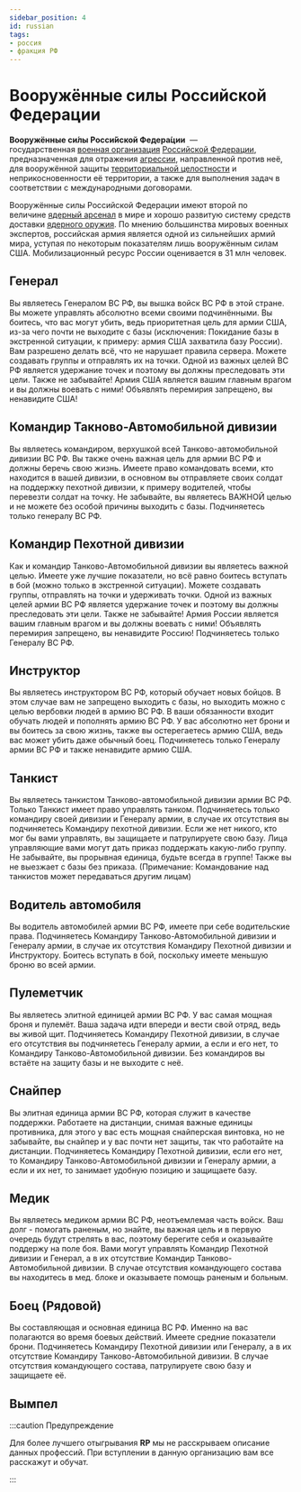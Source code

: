 ```yaml
---
sidebar_position: 4
id: russian
tags:  
- россия  
- фракция РФ
---
```


# Вооружённые силы Российской Федерации
**Вооружённые си́лы Росси́йской Федера́ции**  — государственная [военная организация](https://ru.wikipedia.org/wiki/%D0%92%D0%BE%D0%BE%D1%80%D1%83%D0%B6%D1%91%D0%BD%D0%BD%D1%8B%D0%B5_%D1%81%D0%B8%D0%BB%D1%8B "Вооружённые силы") [Российской Федерации](https://ru.wikipedia.org/wiki/%D0%A0%D0%BE%D1%81%D1%81%D0%B8%D0%B9%D1%81%D0%BA%D0%B0%D1%8F_%D0%A4%D0%B5%D0%B4%D0%B5%D1%80%D0%B0%D1%86%D0%B8%D1%8F "Российская Федерация"), предназначенная для отражения [агрессии](https://ru.wikipedia.org/wiki/%D0%90%D0%B3%D1%80%D0%B5%D1%81%D1%81%D0%B8%D1%8F_(%D0%BF%D0%BE%D0%BB%D0%B8%D1%82%D0%B8%D0%BA%D0%B0) "Агрессия (политика)"), направленной против неё, для вооружённой защиты [территориальной целостности](https://ru.wikipedia.org/wiki/%D0%A2%D0%B5%D1%80%D1%80%D0%B8%D1%82%D0%BE%D1%80%D0%B8%D0%B0%D0%BB%D1%8C%D0%BD%D0%B0%D1%8F_%D1%86%D0%B5%D0%BB%D0%BE%D1%81%D1%82%D0%BD%D0%BE%D1%81%D1%82%D1%8C "Территориальная целостность") и неприкосновенности её территории, а также для выполнения задач в соответствии с международными договорами.

Вооружённые силы Российской Федерации имеют второй по величине [ядерный арсенал](https://ru.wikipedia.org/wiki/%D0%AF%D0%B4%D0%B5%D1%80%D0%BD%D1%8B%D0%B9_%D0%B0%D1%80%D1%81%D0%B5%D0%BD%D0%B0%D0%BB_%D0%A0%D0%A4 "Ядерный арсенал РФ") в мире и хорошо развитую систему средств доставки [ядерного оружия](https://ru.wikipedia.org/wiki/%D0%AF%D0%B4%D0%B5%D1%80%D0%BD%D0%BE%D0%B5_%D0%BE%D1%80%D1%83%D0%B6%D0%B8%D0%B5 "Ядерное оружие"). По мнению большинства мировых военных экспертов, российская армия является одной из сильнейших армий мира, уступая по некоторым показателям лишь вооружённым силам США. Мобилизационный ресурс России оценивается в 31 млн человек.

## Генерал

Вы являетесь Генералом ВС РФ, вы вышка войск ВС РФ в этой стране. Вы можете управлять абсолютно всеми своими подчинёнными. Вы боитесь, что вас могут убить, ведь приоритетная цель для армии США, из-за чего почти не выходите с базы (исключения: Покидание базы в экстренной ситуации, к примеру: армия США захватила базу России). Вам разрешено делать всё, что не нарушает правила сервера. Можете создавать группы и отправлять их на точки. Одной из важных целей ВС РФ является удержание точек и поэтому вы должны преследовать эти цели. Также не забывайте! Армия США является вашим главным врагом и вы должны воевать с ними! Объявлять перемирия запрещено, вы ненавидите США!

## Командир Такново-Автомобильной дивизии

Вы являетесь командиром, верхушкой всей Танково-автомобильной дивизии ВС РФ. Вы также очень важная цель для армии ВС РФ и должны беречь свою жизнь. Имеете право командовать всеми, кто находится в вашей дивизии, в основном вы отправляете своих солдат на поддержку пехотной дивизии, к примеру водителей, чтобы перевезти солдат на точку. Не забывайте, вы являетесь ВАЖНОЙ целью и не можете без особой причины выходить с базы. Подчиняетесь только генералу ВС РФ.

## Командир Пехотной дивизии

Как и командир Танково-Автомобильной дивизии вы являетесь важной целью. Имеете уже лучшие показатели, но всё равно боитесь вступать в бой (можно только в экстренной ситуации). Можете создавать группы, отправлять на точки и удерживать точки. Одной из важных целей армии ВС РФ является удержание точек и поэтому вы должны преследовать эти цели. Также не забывайте! Армия России является вашим главным врагом и вы должны воевать с ними! Объявлять перемирия запрещено, вы ненавидите Россию! Подчиняетесь только Генералу ВС РФ.

## Инструктор

Вы являетесь инструктором ВС РФ, который обучает новых бойцов. В этом случае вам не запрещено выходить с базы, но выходить можно с целью вербовки людей в армию ВС РФ. В ваши обязанности входит обучать людей и пополнять армию ВС РФ. У вас абсолютно нет брони и вы боитесь за свою жизнь, также вы остерегаетесь армию США, ведь вас может убить даже обычный боец. Подчиняетесь только Генералу армии ВС РФ и также ненавидите армию США.

## Танкист

Вы являетесь танкистом Танково-автомобильной дивизии армии ВС РФ. Только Танкист имеет право управлять танком. Подчиняетесь только командиру своей дивизии и Генералу армии, в случае их отсутствия вы подчиняетесь Командиру пехотной дивизии. Если же нет никого, кто мог бы вами управлять, вы защищаете и патрулируете свою базу. Лица управляющие вами могут дать приказ поддержать какую-либо группу. Не забывайте, вы прорывная единица, будьте всегда в группе! Также вы не выезжает с базы без приказа. (Примечание: Командование над танкистов может передаваться другим лицам)

## Водитель автомобиля

Вы водитель автомобилей армии ВС РФ, имеете при себе водительские права. Подчиняетесь Командиру Танково-Автомобильной дивизии и Генералу армии, в случае их отсутствия Командиру Пехотной дивизии и Инструктору. Боитесь вступать в бой, поскольку имеете меньшую броню во всей армии.

## Пулеметчик

Вы являетесь элитной единицей армии ВС РФ. У вас самая мощная броня и пулемёт. Ваша задача идти впереди и вести свой отряд, ведь вы живой щит. Подчиняетесь Командиру Пехотной дивизии, в случае его отсутствия вы подчиняетесь Генералу армии, а если и его нет, то Командиру Танково-Автомобильной дивизии. Без командиров вы встаёте на защиту базы и не выходите с неё.

## Снайпер

Вы элитная единица армии ВС РФ, которая служит в качестве поддержки. Работаете на дистанции, снимая важные единицы противника, для этого у вас есть мощная снайперская винтовка, но не забывайте, вы снайпер и у вас почти нет защиты, так что работайте на дистанции. Подчиняетесь Командиру Пехотной дивизии, если его нет, то Командиру Танково-Автомобильной дивизии и Генералу армии, а если и их нет, то занимает удобную позицию и защищаете базу.

## Медик

Вы являетесь медиком армии ВС РФ, неотъемлемая часть войск. Ваш долг - помогать раненым, но знайте, вы важная цель и в первую очередь будут стрелять в вас, поэтому берегите себя и оказывайте поддержу на поле боя. Вами могут управлять Командир Пехотной дивизии и Генерал, а в их отсутствие Командир Танково-Автомобильной дивизии. В случае отсутствия командующего состава вы находитесь в мед. блоке и оказываете помощь раненым и больным.

## Боец (Рядовой)

Вы составляющая и основная единица ВС РФ. Именно на вас полагаются во время боевых действий. Имеете средние показатели брони. Подчиняетесь Командиру Пехотной дивизии или Генералу, а в их отсутствие Командиру Танково-Автомобильной дивизии. В случае отсутствия командующего состава, патрулируете свою базу и защищаете её.

## Вымпел

:::caution  Предупреждение
  
Для более лучшего отыгрывания **RP** мы не расскрываем описание данных профессий. При вступлении в данную организацию вам все расскажут и обучат.
  
:::